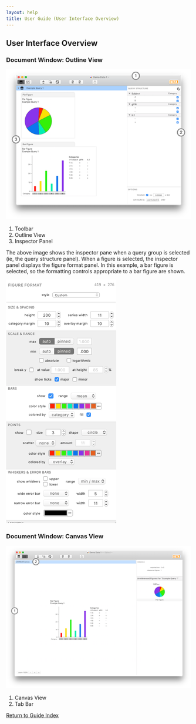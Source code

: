 ```yaml
---
layout: help
title: User Guide (User Interface Overview)
---
```


## User Interface Overview

### Document Window: Outline View

![Document Window: Outline View](images/documentwindow-outline.png "Document Window: Outline View")

1. Toolbar
2. Outline View
3. Inspector Panel

The above image shows the inspector pane when a query group is selected (ie, the query structure panel). When a figure is selected, the inspector panel displays the figure format panel. In this example, a bar figure is selected, so the formatting controls appropriate to a bar figure are shown.

![Figure Format Panel](images/figureformatpanel.png "Figure Format Panel")


### Document Window: Canvas View

![Document Window: Canvas View](images/documentwindow-canvas.png "Document Window: Canvas View")

1. Canvas View
2. Tab Bar

[Return to Guide Index](guide)
